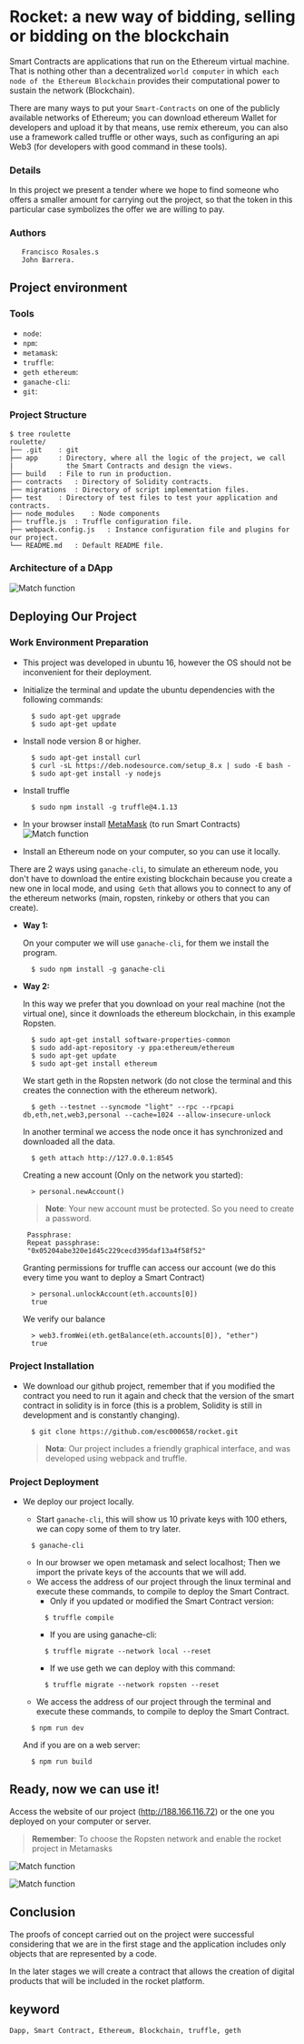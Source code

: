 # Rocket: a new way of bidding, selling or bidding on the blockchain

Smart Contracts are applications that run on the Ethereum virtual machine. That is nothing other than a decentralized `world computer` in which` each node of the Ethereum Blockchain` provides their computational power to sustain the network (Blockchain).

There are many ways to put your `Smart-Contracts` on one of the publicly available networks of Ethereum; you can download ethereum Wallet for developers and upload it by that means, use remix ethereum, you can also use a framework called truffle or other ways, such as configuring an api Web3 (for developers with good command in these tools).

### Details

In this project we present a tender where we hope to find someone who offers a smaller amount for carrying out the project, so that the token in this particular case symbolizes the offer we are willing to pay.

### Authors
       Francisco Rosales.s
       John Barrera.

## Project environment  
### Tools
- `node`:
- `npm`:
- `metamask`:
- `truffle`:
- `geth ethereum`:
- `ganache-cli`:
- `git`:

### Project Structure

    $ tree roulette
    roulette/
    ├── .git	: git
    ├── app		: Directory, where all the logic of the project, we call
    |    		  the Smart Contracts and design the views.
    ├── build	: File to run in production.
    ├── contracts	: Directory of Solidity contracts.
    ├── migrations	: Directory of script implementation files.
    ├── test	: Directory of test files to test your application and contracts.
    ├── node_modules	: Node components
    ├── truffle.js	: Truffle configuration file.
    ├── webpack.config.js	: Instance configuration file and plugins for our project.
    └── README.md	: Default README file.


### Architecture of a DApp
  ![Match function](https://user-images.githubusercontent.com/7105645/46321326-4d7cc400-c5a8-11e8-9091-0c16e5f6a9a0.png)

## Deploying Our Project
### Work Environment Preparation

- This project was developed in ubuntu 16, however the OS should not be inconvenient for their deployment.
- Initialize the terminal and update the ubuntu dependencies with the following commands:
  ```git
    $ sudo apt-get upgrade
    $ sudo apt-get update
  ```
- Install node version 8 or higher.
  ```git
    $ sudo apt-get install curl
    $ curl -sL https://deb.nodesource.com/setup_8.x | sudo -E bash -
    $ sudo apt-get install -y nodejs
  ```
- Install truffle
  ```git
    $ sudo npm install -g truffle@4.1.13
  ```
- In your browser install [MetaMask][Metamask] (to run Smart Contracts)
  ![Match function](https://user-images.githubusercontent.com/7105645/46318508-5f586a00-c59c-11e8-8889-4e2a71f16cd4.PNG)

- Install an Ethereum node on your computer, so you can use it locally.

There are 2 ways using `ganache-cli`, to simulate an ethereum node, you don't have to download the entire existing blockchain because you create a new one in local mode, and using` Geth` that allows you to connect to any of the ethereum networks (main, ropsten, rinkeby or others that you can create).

  - **Way 1:**

    On your computer we will use `ganache-cli`, for them we install the program.
    ```git
      $ sudo npm install -g ganache-cli
    ```
  - **Way 2:**

    In this way we prefer that you download on your real machine (not the virtual one), since it downloads the ethereum blockchain, in this example Ropsten.
    ```git
      $ sudo apt-get install software-properties-common
      $ sudo add-apt-repository -y ppa:ethereum/ethereum
      $ sudo apt-get update
      $ sudo apt-get install ethereum
    ```
    We start geth in the Ropsten network (do not close the terminal and this creates the connection with the ethereum network).
    ```git
      $ geth --testnet --syncmode "light" --rpc --rpcapi db,eth,net,web3,personal --cache=1024 --allow-insecure-unlock
    ```
    In another terminal we access the node once it has synchronized and downloaded all the data.
    ```git
      $ geth attach http://127.0.0.1:8545
    ```
    Creating a new account (Only on the network you started):
    ```git
      > personal.newAccount()
    ```
    > **Note**: Your new account must be protected. So you need to create a password.
    ```git
     Passphrase:
     Repeat passphrase:
     "0x05204abe320e1d45c229cecd395daf13a4f58f52"

    ```

    Granting permissions for truffle can access our account (we do this every time you want to deploy a Smart Contract)
    ```git
      > personal.unlockAccount(eth.accounts[0])
      true
    ```

    We verify our balance
    ```git
      > web3.fromWei(eth.getBalance(eth.accounts[0]), "ether")
      true
    ```


### Project Installation

- We download our github project, remember that if you modified the contract you need to run it again and check that the version of the smart contract in solidity is in force (this is a problem, Solidity is still in development and is constantly changing).
  ```git
    $ git clone https://github.com/esc000658/rocket.git
  ```
  > **Nota**: Our project includes a friendly graphical interface, and was developed using webpack and truffle.

### Project Deployment
- We deploy our project locally.

  - Start `ganache-cli`, this will show us 10 private keys with 100 ethers, we can copy some of them to try later.
  ```git
    $ ganache-cli
  ```
  - In our browser we open metamask and select localhost; Then we import the private keys of the accounts that we will add.
  - We access the address of our project through the linux terminal and execute these commands, to compile to deploy the Smart Contract.
    - Only if you updated or modified the Smart Contract version:
    ```git
      $ truffle compile
    ```
    - If you are using ganache-cli:
    ```git
      $ truffle migrate --network local --reset
    ```
    - If we use geth we can deploy with this command:
    ```git
      $ truffle migrate --network ropsten --reset
    ```
  - We access the address of our project through the terminal and execute these commands, to compile to deploy the Smart Contract.
  ```git
    $ npm run dev
  ```
  And if you are on a web server:
  ```git
    $ npm run build
  ```
## Ready, now we can use it!

Access the website of our project (http://188.166.116.72) or the one you deployed on your computer or server.

  > **Remember**: To choose the Ropsten network and enable the rocket project in Metamasks

  ![Match function](https://cdn-images-1.medium.com/max/1120/1*75KXDVrE50xLgHGbwPQxgw.png)


  ![Match function](https://cdn-images-1.medium.com/max/1120/1*7Q8cx9SFm6xHqNoE3fgKrg.png)


## Conclusion  
The proofs of concept carried out on the project were successful considering that we are in the first stage and the application includes only objects that are represented by a code.

In the later stages we will create a contract that allows the creation of digital products that will be included in the rocket platform.

## keyword
	Dapp, Smart Contract, Ethereum, Blockchain, truffle, geth

[Linux]:https://www.vmware.com/products/workstation-for-linux.html
[Windows]:https://www.vmware.com/products/workstation.html
[Mac]:https://www.vmware.com/products/fusion.html
[Ubuntu]:https://www.ubuntu.com/download/desktop
[Metamask]:https://metamask.io/#how-it-works

